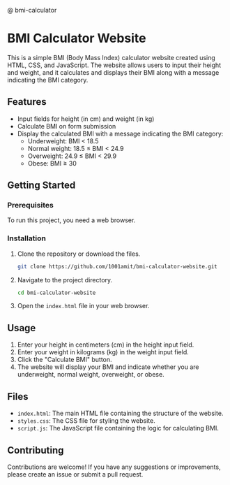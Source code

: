 @ bmi-calculator
# BMI Calculator Website

This is a simple BMI (Body Mass Index) calculator website created using HTML, CSS, and JavaScript. The website allows users to input their height and weight, and it calculates and displays their BMI along with a message indicating the BMI category.

## Features

- Input fields for height (in cm) and weight (in kg)
- Calculate BMI on form submission
- Display the calculated BMI with a message indicating the BMI category:
  - Underweight: BMI < 18.5
  - Normal weight: 18.5 ≤ BMI < 24.9
  - Overweight: 24.9 ≤ BMI < 29.9
  - Obese: BMI ≥ 30

## Getting Started

### Prerequisites

To run this project, you need a web browser.

### Installation

1. Clone the repository or download the files.

    ```bash
    git clone https://github.com/1001amit/bmi-calculator-website.git
    ```

2. Navigate to the project directory.

    ```bash
    cd bmi-calculator-website
    ```

3. Open the `index.html` file in your web browser.

## Usage

1. Enter your height in centimeters (cm) in the height input field.
2. Enter your weight in kilograms (kg) in the weight input field.
3. Click the "Calculate BMI" button.
4. The website will display your BMI and indicate whether you are underweight, normal weight, overweight, or obese.

## Files

- `index.html`: The main HTML file containing the structure of the website.
- `styles.css`: The CSS file for styling the website.
- `script.js`: The JavaScript file containing the logic for calculating BMI.

## Contributing

Contributions are welcome! If you have any suggestions or improvements, please create an issue or submit a pull request.


